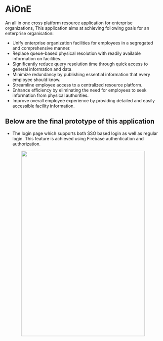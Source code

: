 # AiOnE
An all in one cross platform resource application for enterprise organizations, This application aims at achieving following goals for an enterprise organisation:
* Unify enterprise organization facilities for employees in a segregated and comprehensive manner.
* Replace queue-based physical resolution with readily available information on facilities.
* Significantly reduce query resolution time through quick access to general information and data.
* Minimize redundancy by publishing essential information that every employee should know.
* Streamline employee access to a centralized resource platform.
* Enhance efficiency by eliminating the need for employees to seek information from physical authorities.
* Improve overall employee experience by providing detailed and easily accessible facility information.

## Below are the final prototype of this application ##

* The login page which supports both SSO based login as well as regular login. This feature is achieved using Firebase authentication and authorization.
<p align='center'> 
<img src=https://github.com/sp93057/AiOnE/assets/102225803/4dc249ad-9a67-45e6-856b-64621a808569 width=400 height=600 />
</p>

